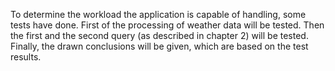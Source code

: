 To determine the workload the application is capable of handling, some tests have done. First of the processing of weather data will be tested. Then the first and the second query (as described in chapter 2) will be tested. Finally, the drawn conclusions will be given, which are based on the test results.
